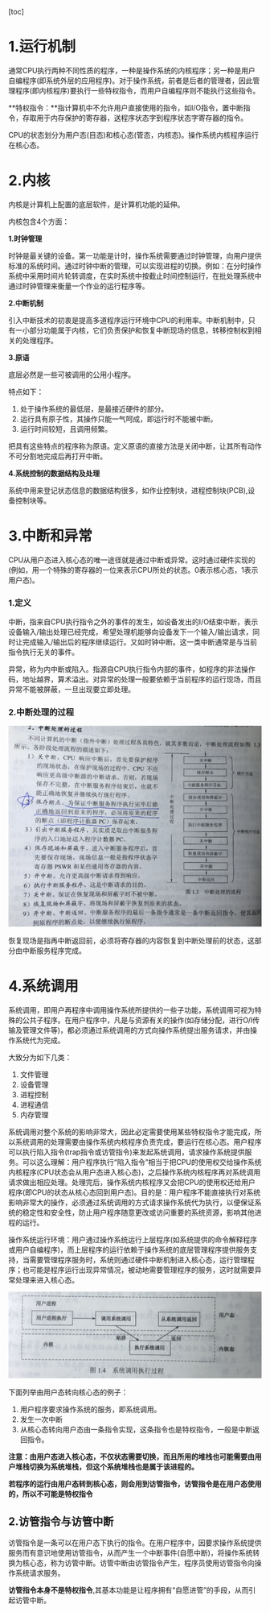 [toc]

# 1.运行机制

通常CPU执行两种不同性质的程序，一种是操作系统的内核程序；另一种是用户自编程序(即系统外层的应用程序)。对于操作系统，前者是后者的管理者，因此管理程序(即内核程序)要执行一些特权指令，而用户自编程序则不能执行这些指令。

**特权指令：**指计算机中不允许用户直接使用的指令，如I/O指令，置中断指令，存取用于内存保护的寄存器，送程序状态字到程序状态字寄存器的指令。

CPU的状态划分为用户态(目态)和核心态(管态，内核态)。操作系统内核程序运行在核心态。



# 2.内核

内核是计算机上配置的底层软件，是计算机功能的延伸。

内核包含4个方面：

**1.时钟管理**

时钟是最关键的设备。第一功能是计时，操作系统需要通过时钟管理，向用户提供标准的系统时间。通过时钟中断的管理，可以实现进程的切换。例如：在分时操作系统中采用时间片轮转调度，在实时系统中按截止时间控制运行，在批处理系统中通过时钟管理来衡量一个作业的运行程序等。

**2.中断机制**

引入中断技术的初衷是提高多道程序运行环境中CPU的利用率。中断机制中，只有一小部分功能属于内核，它们负责保护和恢复中断现场的信息，转移控制权到相关的处理程序。

**3.原语**

底层必然是一些可被调用的公用小程序。

特点如下：

1. 处于操作系统的最低层，是最接近硬件的部分。
2. 运行具有原子性，其操作只能一气呵成，即运行时不能被中断。
3. 运行时间较短，且调用频繁。

把具有这些特点的程序称为原语。定义原语的直接方法是关闭中断，让其所有动作不可分割地完成后再打开中断。

**4.系统控制的数据结构及处理**

系统中用来登记状态信息的数据结构很多，如作业控制块，进程控制块(PCB),设备控制块等。



# 3.中断和异常

CPU从用户态进入核心态的唯一途径就是通过中断或异常。这时通过硬件实现的(例如，用一个特殊的寄存器的一位来表示CPU所处的状态。0表示核心态，1表示用户态)。

### 1.定义

中断，指来自CPU执行指令之外的事件的发生，如设备发出的I/O结束中断，表示设备输入/输出处理已经完成，希望处理机能够向设备发下一个输入/输出请求，同时让完成输入/输出后的程序继续运行。又如时钟中断。这一类中断通常是与当前指令执行无关的事件。

异常，称为内中断或陷入。指源自CPU执行指令内部的事件，如程序的非法操作码，地址越界，算术溢出。对异常的处理一般要依赖于当前程序的运行现场，而且异常不能被屏蔽，一旦出现要立即处理。

### 2.中断处理的过程

![中断处理流程](image/操作系统的运行环境/中断处理流程.JPG)

恢复现场是指再中断返回前，必须将寄存器的内容恢复到中断处理前的状态，这部分由中断服务程序完成。



# 4.系统调用

系统调用，即用户再程序中调用操作系统所提供的一些子功能，系统调用可视为特殊的公共子程序。在用户程序中，凡是与资源有关的操作(如存储分配，进行O/I传输及管理文件等)，都必须通过系统调用的方式向操作系统提出服务请求，并由操作系统代为完成。

大致分为如下几类：

1. 文件管理
2. 设备管理
3. 进程控制
4. 进程通信
5. 内存管理

系统调用对整个系统的影响非常大，因此必定需要使用某些特权指令才能完成，所以系统调用的处理需要由操作系统内核程序负责完成，要运行在核心态。用户程序可以执行陷入指令(trap指令或访管指令)来发起系统调用，请求操作系统提供服务。可以这么理解：用户程序执行“陷入指令”相当于把CPU的使用权交给操作系统内核程序(CPU状态会从用户态进入核心态)，之后操作系统内核程序再对系统调用请求做出相应处理。处理完后，操作系统内核程序又会把CPU的使用权还给用户程序(即CPU的状态从核心态回到用户态)。目的是：用户程序不能直接执行对系统影响非常大的操作，必须通过系统调用的方式请求操作系统代为执行，以便保证系统的稳定性和安全性，防止用户程序随意更改或访问重要的系统资源，影响其他进程的运行。



操作系统运行环境：用户通过操作系统运行上层程序(如系统提供的命令解释程序或用户自编程序)，而上层程序的运行依赖于操作系统的底层管理程序提供服务支持，当需要管理程序服务时，系统则通过硬件中断机制进入核心态，运行管理程序；也可能是程序运行出现异常情况，被动地需要管理程序的服务，这时就需要异常处理来进入核心态。

![系统调用执行过程](image/操作系统的运行环境/系统调用执行过程.JPG)



下面列举由用户态转向核心态的例子：

1. 用户程序要求操作系统的服务，即系统调用。
2. 发生一次中断
3. 从核心态转向用户态由一条指令实现，这条指令也是特权指令，一般是中断返回指令。

**注意：由用户态进入核心态，不仅状态需要切换，而且所用的堆栈也可能需要由用户堆栈切换为系统堆栈，但这个系统堆栈也是属于该进程的。**

**若程序的运行由用户态转到核心态，则会用到访管指令，访管指令是在用户态使用的，所以不可能是特权指令**



## 2.访管指令与访管中断

访管指令是一条可以在用户态下执行的指令。在用户程序中，因要求操作系统提供服务而有意识地使用访管指令，从而产生一个中断事件(自愿中断)，将操作系统转换为核心态，称为访管中断。访管中断由访管指令产生，程序员使用访管指令向操作系统请求服务。

**访管指令本身不是特权指令**,其基本功能是让程序拥有“自愿进管”的手段，从而引起访管中断。
